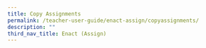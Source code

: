 ```yaml
---
title: Copy Assignments
permalink: /teacher-user-guide/enact-assign/copyassignments/
description: ""
third_nav_title: Enact (Assign)
---
```

